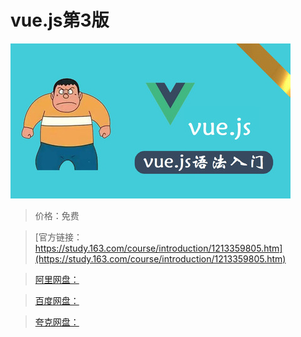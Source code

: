 # vue.js第3版

![img](../../../assets/study163/free/6010f86915474b88a41ebc70212d28aa.jpg)

> 价格：免费

> [官方链接：https://study.163.com/course/introduction/1213359805.htm](https://study.163.com/course/introduction/1213359805.htm)

> [阿里网盘：]()

> [百度网盘：]()

> [夸克网盘：]()
